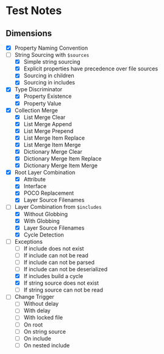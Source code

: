 # Test Notes

## Dimensions

- [X] Property Naming Convention
- [ ] String Sourcing with `$sources`
    + [X] Simple string sourcing
    + [X] Explicit properties have precedence over file sources
    + [X] Sourcing in children
    + [X] Sourcing in includes
- [X] Type Discriminator
    + [X] Property Existence
    + [X] Property Value
- [X] Collection Merge
    + [X] List Merge Clear
    + [X] List Merge Append
    + [X] List Merge Prepend
    + [X] List Merge Item Replace
    + [X] List Merge Item Merge
    + [X] Dictionary Merge Clear
    + [X] Dictionary Merge Item Replace
    + [X] Dictionary Merge Item Merge
- [X] Root Layer Combination
    + [X] Attribute
    + [X] Interface
    + [X] POCO Replacement
    + [X] Layer Source Filenames
- [ ] Layer Combination from `$includes`
    + [X] Without Globbing
    + [X] With Globbing
    + [X] Layer Source Filenames
    + [X] Cycle Detection
- [ ] Exceptions
    + [ ] If include does not exist
    + [ ] If include can not be read
    + [ ] If include can not be parsed
    + [ ] If include can not be deserialized
    + [X] If includes build a cycle
    + [X] If string source does not exist
    + [ ] If string source can not be read
- [ ] Change Trigger
    + [ ] Without delay
    + [ ] With delay
    + [ ] With locked file
    + [ ] On root
    + [ ] On string source
    + [ ] On include
    + [ ] On nested include
